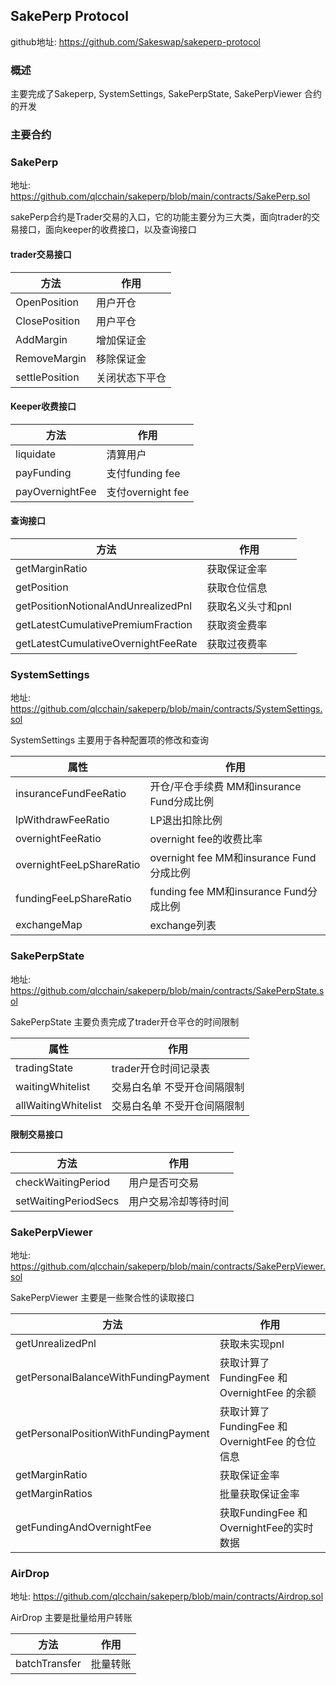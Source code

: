 ## SakePerp Protocol

github地址: https://github.com/Sakeswap/sakeperp-protocol

### 概述
主要完成了Sakeperp, SystemSettings, SakePerpState, SakePerpViewer 合约的开发

### 主要合约

### SakePerp
地址: https://github.com/qlcchain/sakeperp/blob/main/contracts/SakePerp.sol

sakePerp合约是Trader交易的入口，它的功能主要分为三大类，面向trader的交易接口，面向keeper的收费接口，以及查询接口

#### trader交易接口

| 方法                 | 作用                        |
| ------------------- | ---------------------------  | 
| OpenPosition        | 用户开仓                     |
| ClosePosition       | 用户平仓                |
| AddMargin           | 增加保证金                |
| RemoveMargin        | 移除保证金                    |
| settlePosition      | 关闭状态下平仓                |

#### Keeper收费接口
| 方法                 | 作用                        |
| ------------------- | --------------------------- |
| liquidate        | 清算用户                       |
| payFunding       | 支付funding fee                |
| payOvernightFee  | 支付overnight fee              |

#### 查询接口
| 方法                 | 作用                        |
| ------------------- | --------------------------- |
| getMarginRatio        | 获取保证金率               |
| getPosition        | 获取仓位信息               |
| getPositionNotionalAndUnrealizedPnl        | 获取名义头寸和pnl               |
| getLatestCumulativePremiumFraction        | 获取资金费率               |
| getLatestCumulativeOvernightFeeRate        | 获取过夜费率               |

### SystemSettings
地址: https://github.com/qlcchain/sakeperp/blob/main/contracts/SystemSettings.sol

SystemSettings 主要用于各种配置项的修改和查询

| 属性                 | 作用                        |
| -------------------  | --------------------------- |
| insuranceFundFeeRatio        | 开仓/平仓手续费 MM和insurance Fund分成比例               |
| lpWithdrawFeeRatio        | LP退出扣除比例               |
| overnightFeeRatio        | overnight fee的收费比率         |
| overnightFeeLpShareRatio        | overnight fee MM和insurance Fund分成比例               |
| fundingFeeLpShareRatio        | funding fee MM和insurance Fund分成比例               |
| exchangeMap | exchange列表|


### SakePerpState
地址: https://github.com/qlcchain/sakeperp/blob/main/contracts/SakePerpState.sol

SakePerpState 主要负责完成了trader开仓平仓的时间限制

| 属性                 | 作用                        |
| -------------------  | --------------------------- |
| tradingState        | trader开仓时间记录表               |
| waitingWhitelist        | 交易白名单 不受开仓间隔限制               |
| allWaitingWhitelist        | 交易白名单 不受开仓间隔限制               |

#### 限制交易接口

| 方法                 | 作用                        |
| ------------------- | --------------------------- |
| checkWaitingPeriod        | 用户是否可交易 |
| setWaitingPeriodSecs       | 用户交易冷却等待时间                |


### SakePerpViewer
地址: https://github.com/qlcchain/sakeperp/blob/main/contracts/SakePerpViewer.sol

SakePerpViewer 主要是一些聚合性的读取接口

| 方法                 | 作用                        |
| ------------------- | --------------------------- |
| getUnrealizedPnl        | 获取未实现pnl |
| getPersonalBalanceWithFundingPayment | 获取计算了FundingFee 和 OvernightFee 的余额 |
| getPersonalPositionWithFundingPayment | 获取计算了FundingFee 和 OvernightFee 的仓位信息 |
| getMarginRatio | 获取保证金率 |
| getMarginRatios | 批量获取保证金率 |
| getFundingAndOvernightFee | 获取FundingFee 和 OvernightFee的实时数据|

### AirDrop
地址: https://github.com/qlcchain/sakeperp/blob/main/contracts/Airdrop.sol

AirDrop 主要是批量给用户转账

| 方法                 | 作用                        |
| -------------------  | --------------------------- |
| batchTransfer        | 批量转账 |
